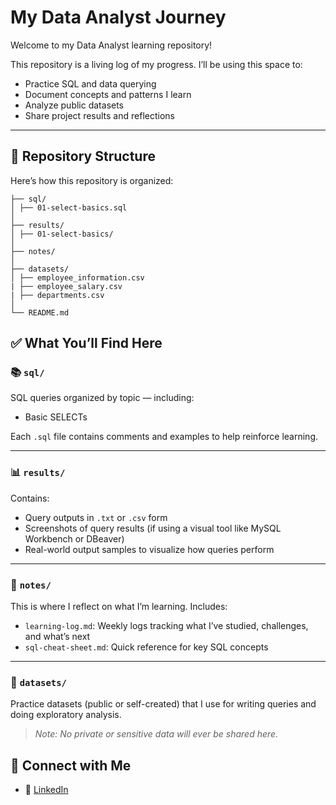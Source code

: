 # My Data Analyst Journey


Welcome to my Data Analyst learning repository!

This repository is a living log of my progress. I’ll be using this space to:
- Practice SQL and data querying
- Document concepts and patterns I learn
- Analyze public datasets
- Share project results and reflections

---

## 📁 Repository Structure

Here’s how this repository is organized:

```data-analyst/
├── sql/
│ ├── 01-select-basics.sql
│
├── results/
│ ├── 01-select-basics/
│
├── notes/
│
├── datasets/
│ ├── employee_information.csv
| ├── employee_salary.csv
| ├── departments.csv
│
└── README.md
```


## ✅ What You’ll Find Here

### 📚 `sql/`
SQL queries organized by topic — including:
- Basic SELECTs

Each `.sql` file contains comments and examples to help reinforce learning.

---

### 📊 `results/`
Contains:
- Query outputs in `.txt` or `.csv` form
- Screenshots of query results (if using a visual tool like MySQL Workbench or DBeaver)
- Real-world output samples to visualize how queries perform

---

### 🧠 `notes/`
This is where I reflect on what I’m learning. Includes:
- `learning-log.md`: Weekly logs tracking what I’ve studied, challenges, and what’s next
- `sql-cheat-sheet.md`: Quick reference for key SQL concepts

---

### 📁 `datasets/`
Practice datasets (public or self-created) that I use for writing queries and doing exploratory analysis.
> *Note: No private or sensitive data will ever be shared here.*


## 🔗 Connect with Me

- 💼 [LinkedIn](https://www.linkedin.com/in/grecia-bueno-57a07512a/)
